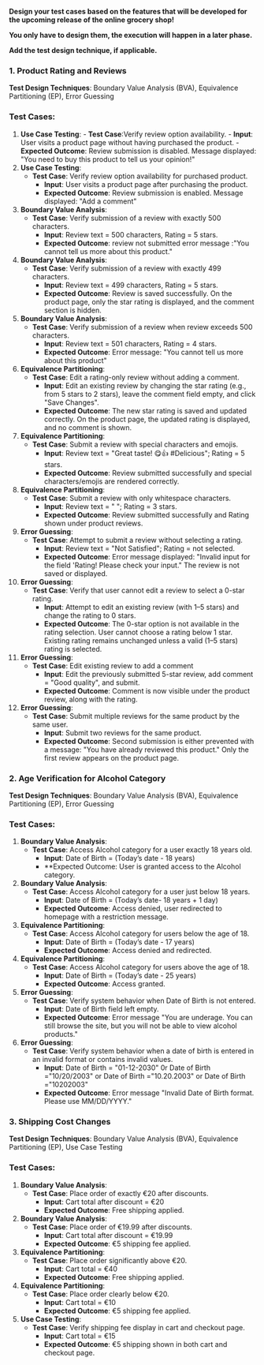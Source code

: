 **Design your test cases based on the features that will be developed for the upcoming release of the online grocery shop!**

**You only have to design them, the execution will happen in a later phase.**

**Add the test design technique, if applicable.**


### **1. Product Rating and Reviews**

**Test Design Techniques**: Boundary Value Analysis (BVA), Equivalence Partitioning (EP), Error Guessing

### Test Cases:
1. **Use Case Testing**:
       - **Test Case**:Verify review option availability.
         - **Input**: User visits a product page without having purchased the product.
         - **Expected Outcome**: Review submission is disabled. Message displayed: "You need to buy this product to tell us your opinion!"
2. **Use Case Testing**:
      - **Test Case**: Verify review option availability for purchased product.
         - **Input**: User visits a product page after purchasing the product.
         - **Expected Outcome**: Review submission is enabled. Message displayed: "Add a comment"
3. **Boundary Value Analysis**:
    - **Test Case**: Verify submission of a review with exactly 500 characters.
        - **Input**: Review text = 500 characters, Rating = 5 stars.
        - **Expected Outcome**: review not submitted error message :"You cannot tell us more about this product."
4. **Boundary Value Analysis**:
    - **Test Case**: Verify submission of a review with exactly 499 characters.
        - **Input**: Review text = 499 characters, Rating = 5 stars.
        - **Expected Outcome**: Review is saved successfully. On the product page, only the star rating is displayed, and the comment section is hidden.
5. **Boundary Value Analysis**:
    - **Test Case**: Verify submission of a review when review exceeds 500 characters.
        - **Input**: Review text = 501 characters, Rating = 4 stars.
        - **Expected Outcome**: Error message: "You cannot tell us more about this product"
6. **Equivalence Partitioning**:        
    - **Test Case**: Edit a rating-only review without adding a comment.
        - **Input**: Edit an existing review by changing the star rating (e.g., from 5 stars to 2 stars), leave the comment field empty, and click "Save Changes".
        - **Expected Outcome**: The new star rating is saved and updated correctly. On the product page, the updated rating is displayed, and no comment is shown.
7. **Equivalence Partitioning**: 
    - **Test Case**: Submit a review with special characters and emojis.
        - **Input**: Review text = "Great taste! 😋👍 #Delicious"; Rating = 5 stars.
        - **Expected Outcome**: Review submitted successfully and special characters/emojis are rendered correctly.
8. **Equivalence Partitioning**:
    - **Test Case**: Submit a review with only whitespace characters.
        - **Input**: Review text = "   "; Rating = 3 stars.
        - **Expected Outcome**: Review submitted successfully and Rating shown under product reviews.
9. **Error Guessing**:
    - **Test Case**: Attempt to submit a review without selecting a rating.
        - **Input**: Review text = "Not Satisfied"; Rating = not selected.
        - **Expected Outcome**: Error message displayed: "Invalid input for the field 'Rating! Please check your input." The review is not saved or displayed.
10. **Error Guessing**:
     - **Test Case**: Verify that user cannot edit a review to select a 0-star rating.
        - **Input**: Attempt to edit an existing review (with 1–5 stars) and change the rating to 0 stars.
        - **Expected Outcome**: The 0-star option is not available in the rating selection. User cannot choose a rating below 1 star. Existing rating remains unchanged unless a valid (1–5 stars) rating is selected.      
11. **Error Guessing**: 
     - **Test Case**: Edit existing review to add a comment
        - **Input**: Edit the previously submitted 5-star review, add comment = "Good quality", and submit.
        - **Expected Outcome**: Comment is now visible under the product review, along with the rating.
12. **Error Guessing**:
     - **Test Case**: Submit multiple reviews for the same product by the same user.
        - **Input**: Submit two reviews for the same product.
        - **Expected Outcome**: Second submission is either prevented with a message: "You have already reviewed this product." Only the first review appears on the product page.

       
### **2. Age Verification for Alcohol Category**

**Test Design Techniques**: Boundary Value Analysis (BVA), Equivalence Partitioning (EP), Error Guessing

### Test Cases:

1. **Boundary Value Analysis**:
    - **Test Case**: Access Alcohol category for a user exactly 18 years old.
        - **Input**: Date of Birth = (Today’s date - 18 years)
        - **Expected Outcome: User is granted access to the Alcohol category.
2. **Boundary Value Analysis**:
    - **Test Case**: Access Alcohol category for a user just below 18 years.
        - **Input**: Date of Birth = (Today’s date- 18 years + 1 day)
        - **Expected Outcome**: Access denied, user redirected to homepage with a restriction message.
3. **Equivalence Partitioning**:
    - **Test Case**: Access Alcohol category for users below the age of 18.
        - **Input**: Date of Birth = (Today’s date - 17 years)
        - **Expected Outcome**: Access denied and redirected.
3. **Equivalence Partitioning**:
    - **Test Case**: Access Alcohol category for users above the age of 18.
        - **Input**:  Date of Birth = (Today’s date - 25 years)
        - **Expected Outcome**: Access granted.
4. **Error Guessing**:
    - **Test Case**: Verify system behavior when Date of Birth is not entered.
        - **Input**: Date of Birth field left empty.
        - **Expected Outcome**: Error message "You are underage. You can still browse the site, but you will not be able to view alcohol products."
5. **Error Guessing**:
    - **Test Case**: Verify system behavior when a date of birth is entered in an invalid format or contains invalid values.
        - **Input**: Date of Birth = "01-12-2030" 0r Date of Birth ="10/20/2003" or Date of Birth ="10.20.2003" or Date of Birth ="10202003"
        - **Expected Outcome**: Error message "Invalid Date of Birth format. Please use MM/DD/YYYY."

### **3. Shipping Cost Changes**

**Test Design Techniques**: Boundary Value Analysis (BVA), Equivalence Partitioning (EP), Use Case Testing

### Test Cases:

1. **Boundary Value Analysis**:
    - **Test Case**: Place order of exactly €20 after discounts.
        - **Input**: Cart total after discount = €20
        - **Expected Outcome**: Free shipping applied.
2. **Boundary Value Analysis**:
    - **Test Case**: Place order of €19.99 after discounts.
        - **Input**: Cart total after discount = €19.99
        - **Expected Outcome**: €5 shipping fee applied.
4. **Equivalence Partitioning**:
   - **Test Case**: Place order significantly above €20.
       - **Input**: Cart total = €40
       - **Expected Outcome**: Free shipping applied.
5. **Equivalence Partitioning**:
   - **Test Case**: Place order clearly below €20.
       - **Input**: Cart total = €10
       - **Expected Outcome**: €5 shipping fee applied.
6. **Use Case Testing**:
   - **Test Case**: Verify shipping fee display in cart and checkout page.
       - **Input**: Cart total = €15
       - **Expected Outcome**: €5 shipping shown in both cart and checkout page.













